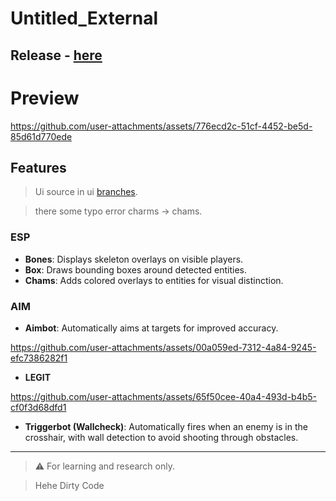 # Untitled_External
## Release - [here](https://github.com/warwick320/Untitled_External/releases/tag/v1.1)

# Preview



https://github.com/user-attachments/assets/776ecd2c-51cf-4452-be5d-85d61d770ede


## Features
> Ui source in ui [branches](https://github.com/warwick320/Untitled_External/tree/ui).

> there some typo error charms -> chams.

### ESP
- **Bones**: Displays skeleton overlays on visible players.
- **Box**: Draws bounding boxes around detected entities.
- **Chams**: Adds colored overlays to entities for visual distinction.

### AIM

- **Aimbot**: Automatically aims at targets for improved accuracy.
  
https://github.com/user-attachments/assets/00a059ed-7312-4a84-9245-efc7386282f1

- **LEGIT**
  
https://github.com/user-attachments/assets/65f50cee-40a4-493d-b4b5-cf0f3d68dfd1

- **Triggerbot (Wallcheck)**: Automatically fires when an enemy is in the crosshair, with wall detection to avoid shooting through obstacles.

---

> ⚠️ For learning and research only.  

> Hehe Dirty Code

